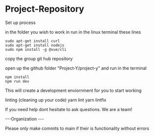 # Project-Repository

Set up process

in the folder you wish to work in run in the linux terminal these lines
```
sudo apt-get install curl
sudo apt-get install nodejs
sudo npm install -g @vue/cli
```
copy the group git hub repository

open up the github folder "Project-Y/project-y" and run in the terminal
```
npm install
npm run dev
```

This will create a development enviornment for you to start working 

linting (cleaning up your code)
yarn lint
yarn lintfix

If you need help dont hesitate to ask questions. We are a team!




---Organization ---

Please only make commits to main if their is functionality without errors

